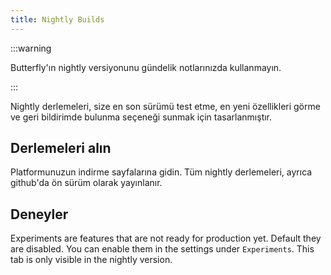 ```yaml
---
title: Nightly Builds
---
```


:::warning

Butterfly'ın nightly versiyonunu gündelik notlarınızda kullanmayın.

:::

Nightly derlemeleri, size en son sürümü test etme, en yeni özellikleri görme ve geri bildirimde bulunma seçeneği sunmak için tasarlanmıştır.

## Derlemeleri alın

Platformunuzun indirme sayfalarına gidin.
Tüm nightly derlemeleri, ayrıca github'da ön sürüm olarak yayınlanır.

## Deneyler

Experiments are features that are not ready for production yet.
Default they are disabled. You can enable them in the settings under `Experiments`.
This tab is only visible in the nightly version.
